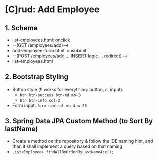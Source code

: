# [C]rud: Add Employee

## 1. Scheme
* list-employees.html: onclick 
* --(GET /employees/add)--> 
* add-employee-form.html: onsubmit
* --(POST /employees/add ... INSERT logic ... redirect)-->
* list-employees.html

## 2. Bootstrap Styling
* Button style (‼️ works for everything: button, a, input): 
  * `btn btn-success btn-md mb-3`
  * `btn btn-info col-2`
* Form input: `form-control mb-4 w-25`

## 3. Spring Data JPA Custom Method (to Sort By lastName)
* Create a method on the repository & follow the IDE naming hint, and then it shall implement a query based on that naming
* `List<Employee> findAllByOrderByLastNameAsc();`
